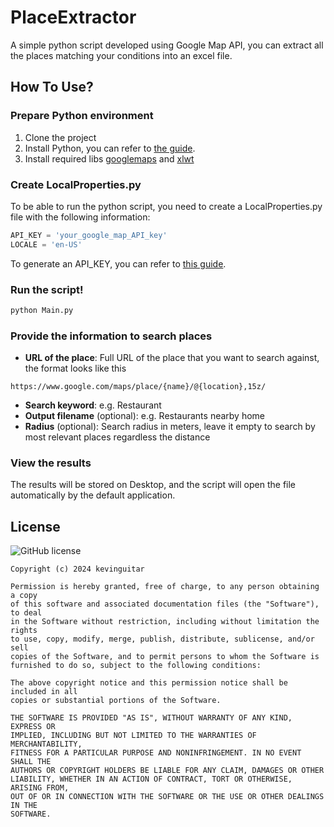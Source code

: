 # PlaceExtractor

A simple python script developed using Google Map API, you can extract all the places
matching your conditions into an excel file.

## How To Use?

### Prepare Python environment

1. Clone the project
2. Install Python, you can refer to [the guide](https://realpython.com/installing-python/).
3. Install required libs [googlemaps](https://pypi.org/project/googlemaps/) and [xlwt](https://pypi.org/project/xlwt/)

### Create LocalProperties.py

To be able to run the python script, you need to create a LocalProperties.py file with the following information:

```python
API_KEY = 'your_google_map_API_key'
LOCALE = 'en-US'
```

To generate an API_KEY, you can refer
to [this guide](https://github.com/googlemaps/google-maps-services-python?tab=readme-ov-file#api-keys).

### Run the script!

```bash
python Main.py
```

### Provide the information to search places

- **URL of the place**: Full URL of the place that you want to search against, the format looks like this

```
https://www.google.com/maps/place/{name}/@{location},15z/
```

- **Search keyword**: e.g. Restaurant
- **Output filename** (optional): e.g. Restaurants nearby home
- **Radius** (optional): Search radius in meters, leave it empty to search by most relevant places regardless the
  distance

### View the results

The results will be stored on Desktop, and the script will open the file automatically by the default application.

## License

![GitHub license](https://img.shields.io/badge/license-MIT-blue.svg)

```
Copyright (c) 2024 kevinguitar

Permission is hereby granted, free of charge, to any person obtaining a copy
of this software and associated documentation files (the "Software"), to deal
in the Software without restriction, including without limitation the rights
to use, copy, modify, merge, publish, distribute, sublicense, and/or sell
copies of the Software, and to permit persons to whom the Software is
furnished to do so, subject to the following conditions:

The above copyright notice and this permission notice shall be included in all
copies or substantial portions of the Software.

THE SOFTWARE IS PROVIDED "AS IS", WITHOUT WARRANTY OF ANY KIND, EXPRESS OR
IMPLIED, INCLUDING BUT NOT LIMITED TO THE WARRANTIES OF MERCHANTABILITY,
FITNESS FOR A PARTICULAR PURPOSE AND NONINFRINGEMENT. IN NO EVENT SHALL THE
AUTHORS OR COPYRIGHT HOLDERS BE LIABLE FOR ANY CLAIM, DAMAGES OR OTHER
LIABILITY, WHETHER IN AN ACTION OF CONTRACT, TORT OR OTHERWISE, ARISING FROM,
OUT OF OR IN CONNECTION WITH THE SOFTWARE OR THE USE OR OTHER DEALINGS IN THE
SOFTWARE.
```